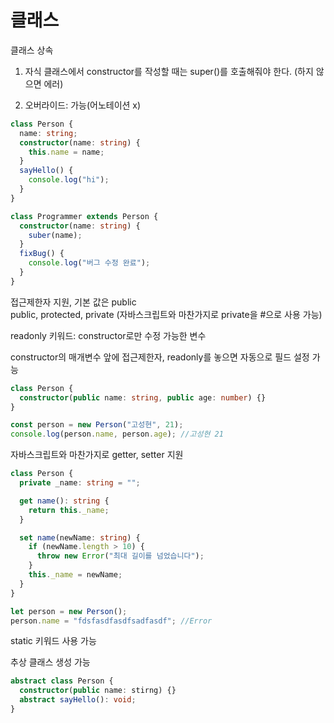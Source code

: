 # 클래스

클래스 상속

1. 자식 클래스에서 constructor를 작성할 때는 super()를 호출해줘야 한다. (하지 않으면 에러)

2. 오버라이드: 가능(어노테이션 x)

```typescript
class Person {
  name: string;
  constructor(name: string) {
    this.name = name;
  }
  sayHello() {
    console.log("hi");
  }
}

class Programmer extends Person {
  constructor(name: string) {
    suber(name);
  }
  fixBug() {
    console.log("버그 수정 완료");
  }
}
```

접근제한자 지원, 기본 값은 public  
public, protected, private (자바스크립트와 마찬가지로 private을 #으로 사용 가능)

readonly 키워드: constructor로만 수정 가능한 변수

constructor의 매개변수 앞에 접근제한자, readonly를 놓으면 자동으로 필드 설정 가능

```typescript
class Person {
  constructor(public name: string, public age: number) {}
}

const person = new Person("고성현", 21);
console.log(person.name, person.age); //고성현 21
```

자바스크립트와 마찬가지로 getter, setter 지원

```typescript
class Person {
  private _name: string = "";

  get name(): string {
    return this._name;
  }

  set name(newName: string) {
    if (newName.length > 10) {
      throw new Error("최대 길이를 넘었습니다");
    }
    this._name = newName;
  }
}

let person = new Person();
person.name = "fdsfasdfasdfsadfasdf"; //Error
```

static 키워드 사용 가능

추상 클래스 생성 가능

```typescript
abstract class Person {
  constructor(public name: stirng) {}
  abstract sayHello(): void;
}
```
